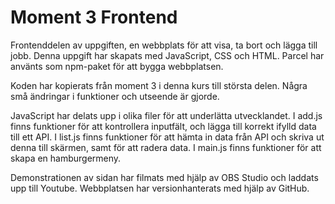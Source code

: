 # Moment 3 Frontend #

Frontenddelen av uppgiften, en webbplats för att visa, ta bort och lägga till jobb. Denna uppgift har skapats med JavaScript, CSS och HTML. Parcel har använts som npm-paket för att bygga webbplatsen.

Koden har kopierats från moment 3 i denna kurs till största delen. Några små ändringar i funktioner och utseende är gjorde. 

JavaScript har delats upp i olika filer för att underlätta utvecklandet. I add.js finns funktioner för att kontrollera inputfält, och lägga till korrekt ifylld data till ett API. I list.js finns funktioner för att hämta in data från API och skriva ut denna till skärmen, samt för att radera data. I main.js finns funktioner för att skapa en hamburgermeny. 

Demonstrationen av sidan har filmats med hjälp av OBS Studio och laddats upp till Youtube. Webbplatsen har versionhanterats med hjälp av GitHub. 